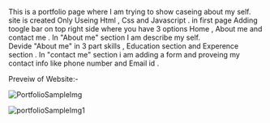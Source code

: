 This is a portfolio page where I am trying to show caseing about my self.
site is created Only Useing Html , Css and Javascript .
in first page Adding toogle bar on top right side where you have 3 options  Home , About me and contact me .
In "About me" section I am describe my self.  
Devide "About me" in 3 part skills , Education section and Experence section .
In "contact me" section i am adding a form and proveing my contact info like phone number and Email id .

Preveiw of Website:-

![PortfolioSampleImg](https://user-images.githubusercontent.com/95330949/166060673-d3e135b3-9046-404e-8f07-a5caf424dd32.png)

![portfolioSampleImg1](https://user-images.githubusercontent.com/95330949/166060711-654aaeb4-185e-423d-97d0-c04e24dca7c8.png)

